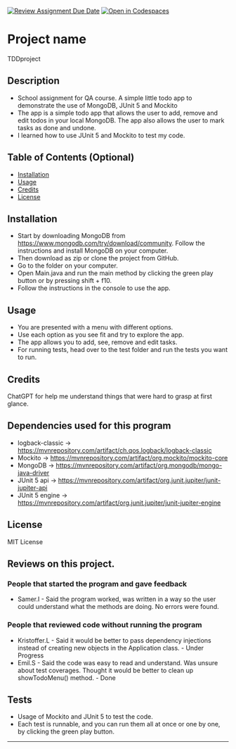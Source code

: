 [![Review Assignment Due Date](https://classroom.github.com/assets/deadline-readme-button-24ddc0f5d75046c5622901739e7c5dd533143b0c8e959d652212380cedb1ea36.svg)](https://classroom.github.com/a/MYVtI0hB)
[![Open in Codespaces](https://classroom.github.com/assets/launch-codespace-7f7980b617ed060a017424585567c406b6ee15c891e84e1186181d67ecf80aa0.svg)](https://classroom.github.com/open-in-codespaces?assignment_repo_id=11377588)
# Project name
TDDproject

## Description
- School assignment for QA course. A simple little todo app to demonstrate the use of MongoDB, JUnit 5 and Mockito
- The app is a simple todo app that allows the user to add, remove and edit todos in your local MongoDB. The app also allows the user to mark tasks as done and undone.
- I learned how to use JUnit 5 and Mockito to test my code.

## Table of Contents (Optional)

- [Installation](#installation)
- [Usage](#usage)
- [Credits](#credits)
- [License](#license)

## Installation
- Start by downloading MongoDB from https://www.mongodb.com/try/download/community. Follow the instructions and  install MongoDB on your computer.
- Then download as zip or clone the project from GitHub. 
- Go to the folder on your computer.
- Open Main.java and run the main method by clicking the green play button or by pressing shift + f10.
- Follow the instructions in the console to use the app.

## Usage
- You are presented with a menu with different options.
- Use each option as you see fit and try to explore the app.
- The app allows you to add, see, remove and edit tasks.
- For running tests, head over to the test folder and run the tests you want to run. 


## Credits
ChatGPT for help me understand things that were hard to grasp at first glance.

## Dependencies used for this program
- logback-classic -> https://mvnrepository.com/artifact/ch.qos.logback/logback-classic
- Mockito -> https://mvnrepository.com/artifact/org.mockito/mockito-core
- MongoDB -> https://mvnrepository.com/artifact/org.mongodb/mongo-java-driver
- JUnit 5 api -> https://mvnrepository.com/artifact/org.junit.jupiter/junit-jupiter-api
- JUnit 5 engine -> https://mvnrepository.com/artifact/org.junit.jupiter/junit-jupiter-engine

## License
MIT License

## Reviews on this project. 

### People that started the program and gave feedback
- Samer.I - Said the program worked, was written in a way so the user could understand what the methods are doing. No errors were found.
### People that reviewed code without running the program
- Kristoffer.L - Said it would be better to pass dependency injections instead of creating new objects in the Application class. - Under Progress
- Emil.S - Said the code was easy to read and understand. Was unsure about test coverages. Thought it would be better to clean up showTodoMenu() method. - Done
## Tests
- Usage of Mockito and JUnit 5 to test the code.
- Each test is runnable, and you can run them all at once or one by one, by clicking the green play button.

---

